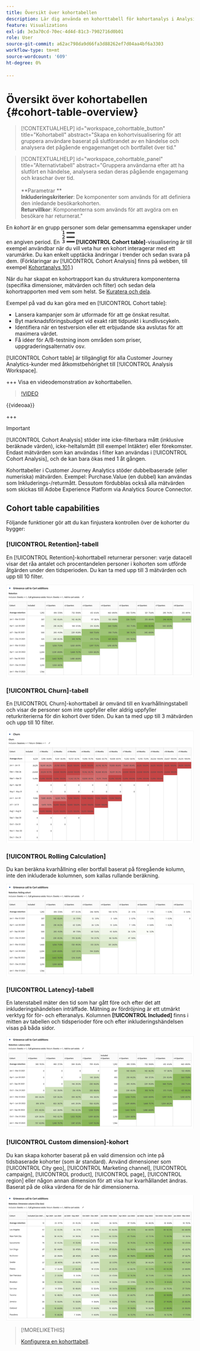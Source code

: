 ```yaml
---
title: Översikt över kohortabellen
description: Lär dig använda en kohorttabell för kohortanalys i Analysis Workspace
feature: Visualizations
exl-id: 3e3a70cd-70ec-4d4d-81c3-7902716d0b01
role: User
source-git-commit: a62ac798da9d66fa3d88262ef7d04aa4bf6a3303
workflow-type: tm+mt
source-wordcount: '609'
ht-degree: 0%

---
```


# Översikt över kohortabellen {#cohort-table-overview}

<!-- markdownlint-disable MD034 -->

>[!CONTEXTUALHELP]
>id="workspace_cohorttable_button"
>title="Kohortabell"
>abstract="Skapa en kohortvisualisering för att gruppera användare baserat på slutförandet av en händelse och analysera det pågående engagemanget och bortfallet över tid."

<!-- markdownlint-enable MD034 -->

<!-- markdownlint-disable MD034 -->

>[!CONTEXTUALHELP]
>id="workspace_cohorttable_panel"
>title="Alternativtabell"
>abstract="Gruppera användarna efter att ha slutfört en händelse, analysera sedan deras pågående engagemang och kraschar över tid.<br/><br/>**Parametrar **<br/>**Inkluderingskriterier**: De komponenter som används för att definiera den inledande besökarkohorten.<br/>**Returvillkor**: Komponenterna som används för att avgöra om en besökare har returnerat."

<!-- markdownlint-enable MD034 -->


En *kohort* är en grupp personer som delar gemensamma egenskaper under en angiven period. En ![TextNumbered](/help/assets/icons/TextNumbered.svg) **[!UICONTROL Cohort table]**-visualisering är till exempel användbar när du vill veta hur en kohort interagerar med ett varumärke. Du kan enkelt upptäcka ändringar i trender och sedan svara på dem. (Förklaringar av [!UICONTROL Cohort Analysis] finns på webben, till exempel [Kohortanalys 101](https://en.wikipedia.org/wiki/Cohort_analysis).)

När du har skapat en kohortrapport kan du strukturera komponenterna (specifika dimensioner, mätvärden och filter) och sedan dela kohortrapporten med vem som helst. Se [Kuratera och dela](/help/analysis-workspace/curate-share/curate.md).

Exempel på vad du kan göra med en [!UICONTROL Cohort table]:

* Lansera kampanjer som är utformade för att ge önskat resultat.
* Byt marknadsföringsbudget vid exakt rätt tidpunkt i kundlivscykeln.
* Identifiera när en testversion eller ett erbjudande ska avslutas för att maximera värdet.
* Få idéer för A/B-testning inom områden som priser, uppgraderingsalternativ osv.

[!UICONTROL Cohort table] är tillgängligt för alla Customer Journey Analytics-kunder med åtkomstbehörighet till [!UICONTROL Analysis Workspace].

+++ Visa en videodemonstration av kohorttabellen.

>[!VIDEO](https://video.tv.adobe.com/v/23990/?quality=12)

{{videoaa}}

+++

>[!IMPORTANT]
>
>[!UICONTROL Cohort Analysis] stöder inte icke-filterbara mått (inklusive beräknade värden), icke-heltalsmått (till exempel Intäkter) eller förekomster. Endast mätvärden som kan användas i filter kan användas i [!UICONTROL Cohort Analysis], och de kan bara ökas med 1 åt gången.

Kohorttabeller i Customer Journey Analytics stöder dubbelbaserade (eller numeriska) mätvärden. Exempel: Purchase.Value (en dubbel) kan användas som Inkluderings-/returmått. Dessutom fördubblas också alla mätvärden som skickas till Adobe Experience Platform via Analytics Source Connector.

## Cohort table capabilities

Följande funktioner gör att du kan finjustera kontrollen över de kohorter du bygger:

### [!UICONTROL Retention]-tabell

En [!UICONTROL Retention]-kohorttabell returnerar personer: varje datacell visar det råa antalet och procentandelen personer i kohorten som utförde åtgärden under den tidsperioden. Du kan ta med upp till 3 mätvärden och upp till 10 filter.

![En återgivningskohortrapport som visar enheter och procent av personerna i kohorten.](assets/retention-report.png)

### [!UICONTROL Churn]-tabell

En [!UICONTROL Churn]-kohorttabell är omvänd till en kvarhållningstabell och visar de personer som inte uppfyller eller aldrig uppfyller returkriterierna för din kohort över tiden. Du kan ta med upp till 3 mätvärden och upp till 10 filter.

![En Churn-tabell som visar enheter och procentandel av personer som inte uppfyller returkriterierna för en kohort.](assets/churn-report.png)

### [!UICONTROL Rolling Calculation]

Du kan beräkna kvarhållning eller bortfall baserat på föregående kolumn, inte den inkluderade kolumnen, som kallas rullande beräkning.

![En CSS-kvarhållningsrapport som visar beräkningar baserade på en tidigare datakolumn.](assets/retention-report-rolling.png)

### [!UICONTROL Latency]-tabell

En latenstabell mäter den tid som har gått före och efter det att inkluderingshändelsen inträffade. Mätning av fördröjning är ett utmärkt verktyg för för- och efteranalys. Kolumnen **[!UICONTROL Included]** finns i mitten av tabellen och tidsperioder före och efter inkluderingshändelsen visas på båda sidor.

![En kohortrapport som visar förfluten tid före och efter en händelse.](assets/retention-report-latency.png)

### [!UICONTROL Custom dimension]-kohort

Du kan skapa kohorter baserat på en vald dimension och inte på tidsbaserade kohorter (som är standard). Använd dimensioner som [!UICONTROL City geo], [!UICONTROL Marketing channel], [!UICONTROL campaign], [!UICONTROL product], [!UICONTROL page], [!UICONTROL region] eller någon annan dimension för att visa hur kvarhållandet ändras. Baserat på de olika värdena för de här dimensionerna.

![En kohortrapport som visar en anpassad rapport med valda dimensioner är inte standardtidsbaserad kohort.](assets/retention-dimensions.png)

>[!MORELIKETHIS]
>
>[Konfigurera en kohorttabell](/help/analysis-workspace/visualizations/cohort-table/t-cohort.md).
>

